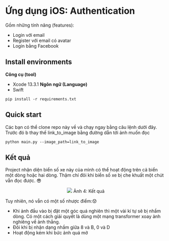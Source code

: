 # Ứng dụng iOS: Authentication
Gồm những tính năng (features): <br>

* Login với email
* Register với email có avatar
* Login bằng Facebook

## Install environments
**Công cụ (tool)**<br>
* Xcode 13.3.1
**Ngôn ngữ (Language)**<br>
* Swift

```
pip install -r requirements.txt
```

## Quick start
Các bạn có thể clone repo này về và chạy ngay bằng câu lệnh dưới đây. Trước đó b thay thế link_to_image bằng đường dẫn tới ảnh muốn đọc
```
python main.py --image_path=link_to_image 
```

## Kết quả
   Project nhận diện biển số xe này của mình có thể hoạt động trên cả biển một dòng hoặc hai dòng. Thậm chí đôi khi biển số xe bị che khuất một chút vẫn đọc được. :sunglasses:
   <p align="center" >
   <img src="https://images.viblo.asia/877154c3-929f-431c-a728-4a994acf6869.png" >
    Ảnh 4:  Kết quả
</p>

Tuy nhiên, nó vẫn có một số nhược điểm::worried:

* Khi ảnh đầu vào bị đặt một góc quá nghiên thì một vài kí tự sẽ bị nhầm dòng. Có một cách giải quyết là dùng một mạng transformer xoay ảnh nghiêng về ảnh thẳng.
* Đôi khi bị nhận dạng nhầm giữa 8 và B, 0 và D
*  Hoạt động kém khi bức ảnh quá mờ

